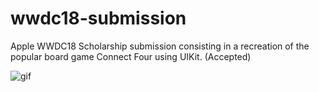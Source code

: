 # wwdc18-submission
Apple WWDC18 Scholarship submission consisting in a recreation of the popular board game Connect Four using UIKit. (Accepted)

![gif](https://github.com/lui5fl/wwdc18-submission/blob/master/WWDC18.gif)
